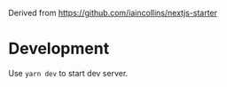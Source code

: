 Derived from https://github.com/iaincollins/nextjs-starter

# Development

Use `yarn dev` to start dev server.
